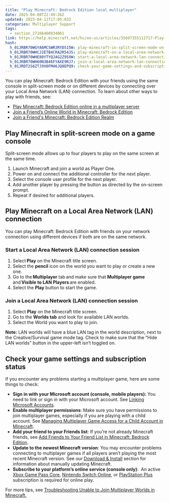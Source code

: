 ```yaml
---
title: "Play Minecraft: Bedrock Edition local multiplayer"
date: 2025-04-08T22:49:26Z
updated: 2025-04-11T17:05:03Z
categories: Multiplayer Support
tags:
  - section_27166460834061
link: https://help.minecraft.net/hc/en-us/articles/35697355112717-Play-Minecraft-Bedrock-Edition-local-multiplayer
hash:
  h_01JRBR70WGYA6MCSWR3RYDS15W: play-minecraft-in-split-screen-mode-on-a-game-console
  h_01JRBR70WHCJ2ETB4CRA2R54JS: play-minecraft-on-a-local-area-network-lan-connection
  h_01JRBR70WHE80YTYQJAG2Z95XW: start-a-local-area-network-lan-connection-session
  h_01JRBR70WH60N3B46FYAXE9RJ7: join-a-local-area-network-lan-connection-session
  h_01JRDT2S6ZTJ9X0FM46JQ8EPQ9: check-your-game-settings-and-subscription-status
---
```


You can play Minecraft: Bedrock Edition with your friends using the same console in split-screen mode or on different devices by connecting over your Local Area Network (LAN) connection. To learn about other ways to play with friends, see:

- [Play Minecraft: Bedrock Edition online in a multiplayer server](./Play-Minecraft-Bedrock-Edition-online-in-a-multiplayer-server.md)
- [Join a Friend’s Online World in Minecraft: Bedrock Edition](./Join-a-Friend-s-Online-World-in-Minecraft-Bedrock-Edition.md)
- [Join a Friend's Minecraft: Bedrock Edition Realm](../Create-or-Join-Realms/Join-a-Friend-s-Minecraft-Bedrock-Edition-Realm.md)

## Play Minecraft in split-screen mode on a game console

Split-screen mode allows up to four players to play on the same screen at the same time.

1.  Launch Minecraft and join a world as Player One.
2.  Power on and connect the additional controller for the next player.
3.  Select the console user profile for the next player.
4.  Add another player by pressing the button as directed by the on-screen prompt.
5.  Repeat if desired for additional players.

## Play Minecraft on a Local Area Network (LAN) connection

You can play Minecraft: Bedrock Edition with friends on your network connection using different devices if both are on the same network.

### Start a Local Area Network (LAN) connection session

1.  Select **Play** on the Minecraft title screen.
2.  Select the **pencil** icon on the world you want to play or create a new one.
3.  Go to the **Multiplayer** tab and make sure that **Multiplayer game** and **Visible to LAN Players** are enabled.
4.  Select the **Play** button to start the game.

### Join a Local Area Network (LAN) connection session

1.  Select **Play** on the Minecraft title screen.
2.  Go to the **Worlds tab** and look for available LAN worlds.
3.  Select the World you want to play to join.

**Note:** LAN worlds will have a blue LAN tag in the world description, next to the Creative/Survival game mode tag. Check to make sure that the “Hide LAN worlds” button in the upper-left isn’t toggled on.

## Check your game settings and subscription status

If you encounter any problems starting a multiplayer game, here are some things to check:

- **Sign in with your Microsoft account (console, mobile players):** You need to link or sign in with your Microsoft account. See [Linking Microsoft Accounts](https://help.minecraft.net/hc/en-us/sections/29296773863181).
- **Enable multiplayer permissions**: Make sure you have permissions to join multiplayer games, especially if you are playing with a child account. See [Managing Multiplayer Game Access for a Child Account in Minecraft](../Account-Settings/Managing-Multiplayer-Game-Access-for-a-Child-Account-in-Minecraft.md).
- **Add your friend to your Friends list**: If you’re not already Minecraft friends, see [Add Friends to Your Friend List in Minecraft: Bedrock Edition](./Add-Friends-to-Your-Friend-List-in-Minecraft-Bedrock-Edition.md).
- **Update to the newest Minecraft version**: You may encounter problems connecting to multiplayer games if all players aren’t playing the most recent Minecraft version. See our [Download & Install](https://help.minecraft.net/hc/en-us/sections/27166490706957) section for information about manually updating Minecraft.
- **Subscribe to your platform’s online service (console only)**:  An active [Xbox Game Pass Core](https://www.xbox.com/en-US/xbox-game-pass), [Nintendo Switch Online](https://ec.nintendo.com/US/en/membership/), or [PlayStation Plus](https://www.playstation.com/en-us/ps-plus/) subscription is required for online play.

For more tips, see [Troubleshooting Unable to Join Multiplayer Worlds in Minecraft.](../Troubleshoot-Minecraft-Realms/Troubleshooting-Unable-to-Join-Multiplayer-Worlds-in-Minecraft.md)
